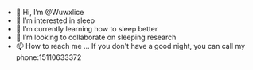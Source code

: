 - 👋 Hi, I’m @Wuwxlice
- 👀 I’m interested in sleep
- 🌱 I’m currently learning how to sleep better
- 💞️ I’m looking to collaborate on sleeping research
- 📫 How to reach me ... If you don't have a good night, you can call my phone:15110633372

<!---
Wuwxlice/Wuwxlice is a ✨ special ✨ repository because its `README.md` (this file) appears on your GitHub profile.
You can click the Preview link to take a look at your changes.
--->
